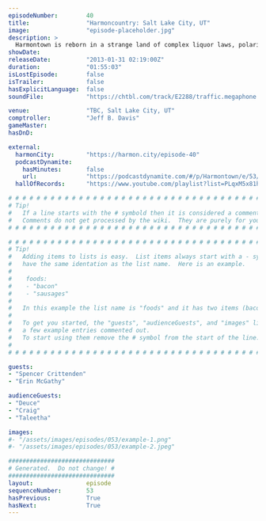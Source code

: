 ```yaml
---
episodeNumber:        40
title:                "Harmoncountry: Salt Lake City, UT"
image:                "episode-placeholder.jpg"
description: >
  Harmontown is reborn in a strange land of complex liquor laws, polarized religion and Kevin Nealon photos. Plus: Sports Corner, Fart Corner, odor dating and weird rants!
showDate:             
releaseDate:          "2013-01-31 02:19:00Z"
duration:             "01:55:03"
isLostEpisode:        false
isTrailer:            false
hasExplicitLanguage:  false
soundFile:            "https://chtbl.com/track/E2288/traffic.megaphone.fm/STA7901438098.mp3?updated=1554491095"

venue:                "TBC, Salt Lake City, UT"
comptroller:          "Jeff B. Davis"
gameMaster:           
hasDnD:               

external:
  harmonCity:         "https://harmon.city/episode-40"
  podcastDynamite:
    hasMinutes:       false
    url:              "https://podcastdynamite.com/#/p/Harmontown/e/53/40"
  hallOfRecords:      "https://www.youtube.com/playlist?list=PLqxM5x81hNOZjwyzSSNIXwiTZ3SWwf87x"

# # # # # # # # # # # # # # # # # # # # # # # # # # # # # # # # # # # # # # # # # # # # #
# Tip!
#   If a line starts with the # symbold then it is considered a comment.
#   Comments do not get processed by the wiki.  They are purely for your information.
# # # # # # # # # # # # # # # # # # # # # # # # # # # # # # # # # # # # # # # # # # # # #

# # # # # # # # # # # # # # # # # # # # # # # # # # # # # # # # # # # # # # # # # # # # #
# Tip!
#   Adding items to lists is easy.  List items always start with a - symbol and have
#   have the same identation as the list name.  Here is an example.
#
#    foods:
#    - "bacon"
#    - "sausages"
#
#   In this example the list name is "foods" and it has two items (bacon, and sausages).
#
#   To get you started, the "guests", "audienceGuests", and "images" lists below have
#   a few example entries commented out.
#   To start using them remove the # symbol from the start of the line.
#
# # # # # # # # # # # # # # # # # # # # # # # # # # # # # # # # # # # # # # # # # # # # #

guests:
- "Spencer Crittenden"
- "Erin McGathy"

audienceGuests:
- "Deuce"
- "Craig"
- "Taleetha"

images:
#- "/assets/images/episodes/053/example-1.png"
#- "/assets/images/episodes/053/example-2.jpeg"

##############################
# Generated.  Do not change! #
##############################
layout:               episode
sequenceNumber:       53
hasPrevious:          True
hasNext:              True
---
```


<!-- The episode description will be rendered here -->

<!-- Add your content BELOW here -->
<!-- vvvvvvvvvvvvvvvvvvvvvvvvvvv -->




<!-- ^^^^^^^^^^^^^^^^^^^^^^^^^^^ -->
<!-- Add your content ABOVE here -->

<!-- The episode gallery will be rendered here -->